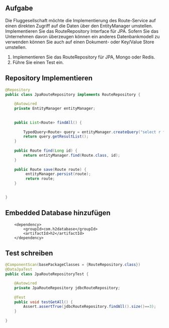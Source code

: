 ## Aufgabe

Die Fluggesellschaft möchte die Implementierung des Route-Service auf einen direkten Zugriff auf die Daten über den EntityManager umstellen. Implementieren Sie das RouteRepository Interface für JPA. Sofern Sie das Unternehmen davon überzeugen können ein anderes Datenbankmodell zu verwenden können Sie auch auf einen Dokument- oder Key/Value Store umstellen.

1. Implementieren Sie das RouteRepository für JPA, Mongo oder Redis.
2. Führe Sie einen Test ein.

## Repository Implementieren 

```java
@Repository
public class JpaRouteRepository implements RouteRepository {
	
	@Autowired
	private EntityManager entityManager;
	
	
	public List<Route> findAll() {
		
		TypedQuery<Route> query = entityManager.createQuery("select r from Route r",Route.class);
		return query.getResultList();
	}
	
	public Route find(Long id) {
		return entityManager.find(Route.class, id);
	}
	
	public Route save(Route route) {
		 entityManager.persist(route);
		 return route;
	}

	
}

```




## Embedded Database hinzufügen  

```
	<dependency>
		<groupId>com.h2database</groupId>
		<artifactId>h2</artifactId>
	</dependency>

```

## Test schreiben 




```java
@ComponentScan(basePackageClasses = {RouteRepository.class})
@DataJpaTest
public class JpaRouteRepositoryTest {

	@Autowired
	private JpaRouteRepository jdbcRouteRepository;
	
	@Test
	public void testGetAll() {
		Assert.assertTrue(jdbcRouteRepository.findAll().size()==3);
	}
	 
}

```
